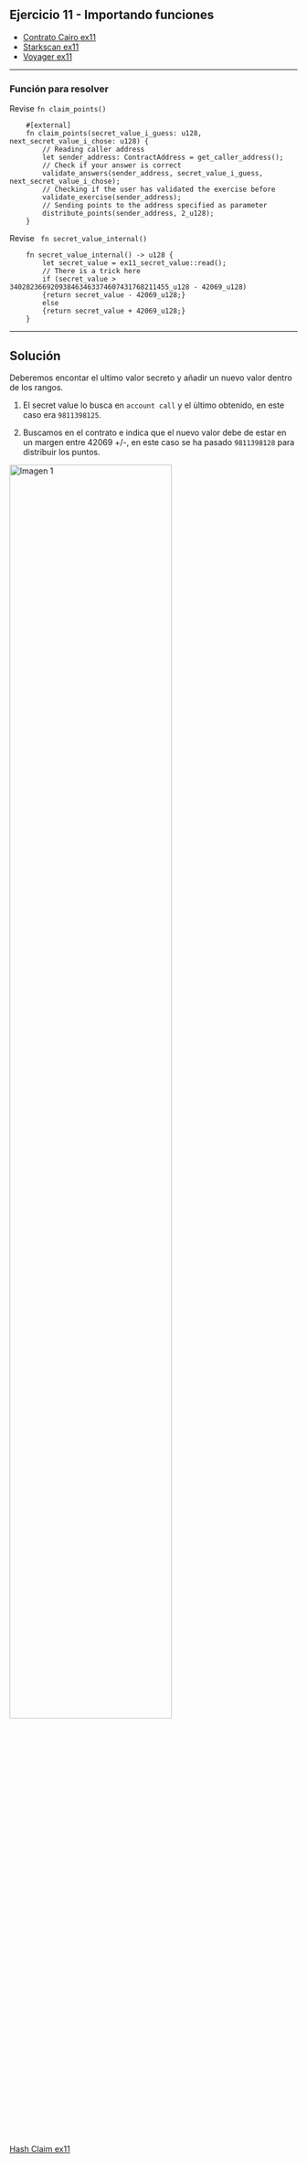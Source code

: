 ## Ejercicio 11 - Importando funciones

- [Contrato Cairo ex11](https://github.com/starknet-edu/starknet-cairo-101/blob/main/src/ex11.cairo)
- [Starkscan ex11](https://testnet.starkscan.co/contract/0x029a9a484d22a6353eff0d60ea56c6ffabaaac5e4889182287ef1d261578b197)
- [Voyager ex11](https://goerli.voyager.online/contract/0x029a9a484d22a6353eff0d60ea56c6ffabaaac5e4889182287ef1d261578b197)

----

### Función para resolver

Revise `fn claim_points()`

```cairo
    #[external]
    fn claim_points(secret_value_i_guess: u128, next_secret_value_i_chose: u128) {
        // Reading caller address
        let sender_address: ContractAddress = get_caller_address();
        // Check if your answer is correct
        validate_answers(sender_address, secret_value_i_guess, next_secret_value_i_chose);
        // Checking if the user has validated the exercise before
        validate_exercise(sender_address);
        // Sending points to the address specified as parameter
        distribute_points(sender_address, 2_u128);
    }

```

Revise ` fn secret_value_internal()`

```cairo
    fn secret_value_internal() -> u128 {
        let secret_value = ex11_secret_value::read();
        // There is a trick here
        if (secret_value > 340282366920938463463374607431768211455_u128 - 42069_u128)
        {return secret_value - 42069_u128;}
        else
        {return secret_value + 42069_u128;}
    }
```

---

## Solución

Deberemos encontar el ultimo valor secreto y añadir un nuevo valor dentro de los rangos. 

1. El secret value lo busca en `account call` y el ùltimo obtenido, en este caso era `9811398125`.

2. Buscamos en el contrato e indica que el nuevo valor debe de estar en un margen entre 42069 +/-, en este caso se ha pasado `9811398128` para distribuir los puntos.

<img src="imágenes/11.0.png" alt="Imagen 1" width="75%">

[Hash Claim ex11](https://testnet.starkscan.co/tx/0x37b8ab5540360e7e99937c8d126bc05b007dd2cf0b8e98d043c92acbb5c4a0c)
